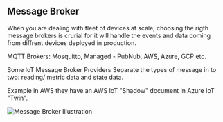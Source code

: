 ## Message Broker

When you are dealing with fleet of devices at scale, choosing the rigth message brokers is crurial for it will handle the events and data coming from diffrent devices deployed in production.

MQTT Brokers: Mosquitto, Managed - PubNub, AWS, Azure, GCP etc.

Some IoT Message Broker Providers Separate the types of message in to two: reading/ metric data and state data.

Example in AWS they have an AWS IoT "Shadow" document in Azure IoT "Twin".

![Message Broker Illustration](./assets/message_broker.png)
